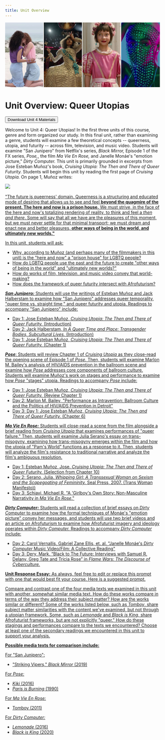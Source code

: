 ```yaml
---
title: Unit Overview
---
```

<img src="/img/utopias_medley.jpg" class="medley">

# Unit Overview: Queer Utopias

<form method="get" action="/modules/unit 4: queer utopias/Unit 4.zip">
<button type='submit' class='btn'>Download Unit 4 Materials</button>
</form>

Welcome to Unit 4: Queer Utopias! In the first three units of this course, genre and form organized our study. In this final unit, rather than examining a genre, students will examine a few theoretical concepts -- queerness, utopia, and futurity -- across film, television, and music video. Students will examine "San Junipero" from Netflix's series, *Black Mirror,* Episode 1 of the FX series, *Pose,*, the film *Ma Vie En Rose,* and Janelle Monáe's "emotion picture," *Dirty Computer.* This unit is primarily grounded in excerpts from Jose Esteban Muñoz's book, *Cruising Utopia: The Then and There of Queer Futurity.*  Students will begin this unit by reading the first page of *Cruising Utopia.* On page 1, Muñoz writes:

<a href="https://bullybloggers.files.wordpress.com/2013/12/4_13.jpg">
<img src="https://bullybloggers.files.wordpress.com/2013/12/4_13.jpg" class="poster">

"The future is queerness' domain. Queerness is a structuring and educated mode of desiring that allows us to see and feel **beyond the quagmire of the present. The here and now is a prison house.** We must strive, in the face of the here and now's totalizing rendering of reality, to think and feel a *then and there*. Some will say that all we have are the pleasures of this moment, but we must never settle for that minimal transport; we must dream and enact new and better pleasures, **other ways of being in the world, and ultimately new worlds."**

In this unit, students will ask:
* Why, according to Muñoz (and perhaps many of the filmmakers in this unit) is the "here and now" a "prison house" for LGBTQ people?
* How do LGBTQ people use the past and the future to create "other ways of being in the world" and "ultimately new worlds?"
* How do works of film, television, and music video convey that world-making?
* How does the framework of queer futurity intersect with Afrofuturism?

***San Junipero:*** Students will use the writings of Esteban Muñoz and Jack Halberstam to examine how "San Junipero" addresses queer temporality, "queer time vs. straight time," and queer futurity and utopia. Readings to accompany "San Junipero" include:
* Day 1: Jose Esteban Muñoz, *Cruising Utopia: The Then and There of Queer Futurity.* (Introduction)
* Day 2: Jack Halberstam, *In A Queer Time and Place: Transgender Bodies, Subcultural Lives.* (Introduction)
* Day 1: Jose Esteban Muñoz, *Cruising Utopia: The Then and There of Queer Futurity.* (Chapter 1)

***Pose***: Students will review Chapter 1 of *Cruising Utopia* as they close-read the opening scene of Episode 1 of *Pose.* Then, students will examine Marlon M. Bailey's analysis of HIV/AIDS prevention in the ballroom scene and examine how *Pose* addresses core components of ballroom culture. Students will examine Muñoz's work on stages and performance to examine how *Pose* "stages" utopia. Readings to accompany *Pose* include:
* Day 1: Jose Esteban Muñoz, *Cruising Utopia: The Then and There of Queer Futurity.* (Review Chapter 1)
* Day 2: Marlon M. Bailey, "Performance as Intravention: Ballroom Culture and the Politics of HIV/AIDS Prevention in Detroit"
* Day 3: Day 1: Jose Esteban Muñoz, *Cruising Utopia: The Then and There of Queer Futurity.* (Chapter 6)

***Ma Vie En Rose:***
Students will close-read a scene from the film alongside a brief reading from *Cruising Utopia* that examines performances of "queer failure." Then, students will examine Julia Serano's essay on trans-misogyny, examining how trans-misogyny emerges within the film and how the utopia of "Pam's World" functions as a response to it. Then, students will analyze the film's resistance to traditional narrative and analyze the film's ambiguous resolution.
* Day 1: Esteban Muñoz, Jose. *Cruising Utopia: The Then and There of Queer Futurity.* (Selection from Chapter 10)
* Day 2: Serano, Julia. *Whipping Girl: A Transsexual Woman on Sexism and the Scapegoating of Femininity.* Seal Press, 2007. (Trans Woman Manifesto))
* Day 3: Schiavi, Michael R. "A 'Girlboy's Own Story: Non-Masculine Narrativity in *Ma Vie En Rose*."

***Dirty Computer:*** Students will read a collection of brief essays on *Dirty Computer* to examine how the formal techniques of Monáe's "emotion picture" convey her messages, and students will use two brief videos and an article on Afrofuturism to examine how Afrofuturist imagery and ideology operates within *Dirty Computer.* Readings to accompany *Dirty Computer* include:
* Day 2: Carol Vernallis, Gabriel Zane Ellis, et. al. "Janelle Monáe's *Dirty Computer* Music Video/Film: A Collective Reading"
* Day 3: Dery, Mark. “Black to The Future: Interviews with Samuel R. Delany, Greg Tate and Tricia Rose” in *Flame Wars: The Discourse of Cyberculture.*

**Unit Response Essay:**
As always, feel free to edit or replace this prompt with one that would best fit your course. Here is a suggested prompt.

Compare and contrast one of the four media texts we examined in this unit with another, somewhat similar media text. How do these works compare in terms of the way they address their subject matter? How are the works similar or different? Some of the works listed below, such as *Tomboy*, share subject matter similarities with the content we've examined, but not through a utopian framework. Some, such as *Lemonade* and *Black is King,* share Afrofuturist frameworks, but are not explicitly "queer." How do these stagings and performances compare to the texts we encountered? Choose at least one of the secondary readings we encountered in this unit to support your analysis.  

**Possible media texts for comparison include:**

For "San Junipero":
* "Striking Vipers," *Black Mirror* (2019)

For *Pose:*
* *Kiki* (2016)
* *Paris is Burning* (1990)

For *Ma Vie En Rose:*
* Tomboy (2011)

For *Dirty Computer:*
* *Lemonade* (2016)
* *Black is King* (2020)
